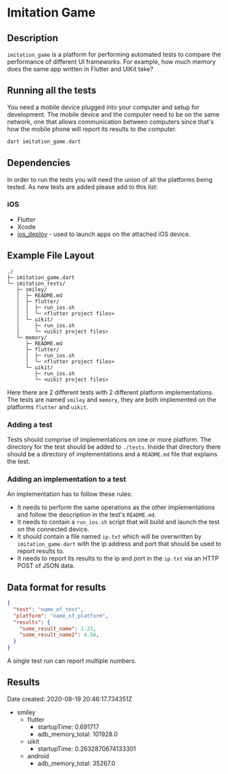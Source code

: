 # Imitation Game

## Description

`imitation_game` is a platform for performing automated tests to compare the
performance of different UI frameworks.  For example, how much memory does the
same app written in Flutter and UIKit take?

## Running all the tests

You need a mobile device plugged into your computer and setup for development.
The mobile device and the computer need to be on the same network, one that
allows communication between computers since that's how the mobile phone will
report its results to the computer.

```sh
dart imitation_game.dart
```

## Dependencies

In order to run the tests you will need the union of all the platforms being
tested.  As new tests are added please add to this list:

### iOS

- Flutter
- Xcode
- [ios_deploy](https://github.com/ios-control/ios-deploy) - used to launch apps
  on the attached iOS device.

## Example File Layout

```text
./
├─ imitation_game.dart
└─ imitation_tests/
   ├─ smiley/
   │  ├─ README.md
   │  ├─ flutter/
   │  │  ├─ run_ios.sh
   │  │  └─ <flutter project files>
   │  └─ uikit/
   │     ├─ run_ios.sh
   │     └─ <uikit project files>
   └─ memory/
      ├─ README.md
      ├─ flutter/
      │  ├─ run_ios.sh
      │  └─ <flutter project files>
      └─ uikit/
         ├─ run_ios.sh
         └─ <uikit project files>
```

Here there are 2 different tests with 2 different platform implementations.  The
tests are named `smiley` and `memory`, they are both implemented on the
platforms `flutter` and `uikit`.

### Adding a test

Tests should comprise of implementations on one or more platform.  The directory
for the test should be added to `./tests`.  Inside that directory there should
be a directory of implementations and a `README.md` file that explains the test.

### Adding an implementation to a test

An implementation has to follow these rules:

- It needs to perform the same operations as the other implementations and
  follow the description in the test's `README.md`.
- It needs to contain a `run_ios.sh` script that will build and launch the test
  on the connected device.
- It should contain a file named `ip.txt` which will be overwritten by
  `imitation_game.dart` with the ip address and port that should be used to
  report results to.
- It needs to report its results to the ip and port in the `ip.txt` via an HTTP
  POST of JSON data.

## Data format for results

```json
{
  "test": "name_of_test",
  "platform": "name_of_platform",
  "results": {
    "some_result_name": 1.23,
    "some_result_name2": 4.56,
  }
}
```

A single test run can report multiple numbers.

## Results
Date created: 2020-08-19 20:46:17.734351Z

- smiley
    - flutter
      - startupTime: 0.691717
      - adb_memory_total: 101928.0
    - uikit
      - startupTime: 0.2632870674133301
    - android
      - adb_memory_total: 35267.0

